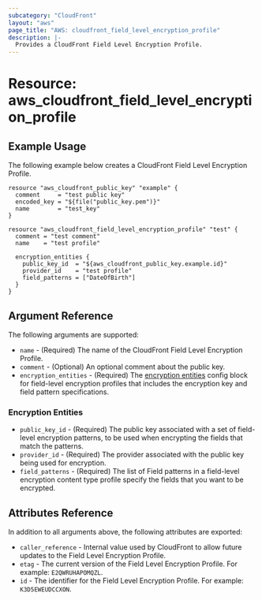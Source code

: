 ```yaml
---
subcategory: "CloudFront"
layout: "aws"
page_title: "AWS: cloudfront_field_level_encryption_profile"
description: |-
  Provides a CloudFront Field Level Encryption Profile.
---
```


# Resource: aws_cloudfront_field_level_encryption_profile

## Example Usage

The following example below creates a CloudFront Field Level Encryption Profile.

```hcl
resource "aws_cloudfront_public_key" "example" {
  comment     = "test public key"
  encoded_key = "${file("public_key.pem")}"
  name        = "test_key"
}

resource "aws_cloudfront_field_level_encryption_profile" "test" {
  comment = "test comment"
  name    = "test profile"

  encryption_entities {
    public_key_id  = "${aws_cloudfront_public_key.example.id}"
    provider_id    = "test profile"
    field_patterns = ["DateOfBirth"]
  }
}
```

## Argument Reference

The following arguments are supported:

* `name` - (Required) The name of the CloudFront Field Level Encryption Profile.
* `comment` - (Optional) An optional comment about the public key.
* `encryption_entities` - (Required) The [encryption entities](#encryption-entities) config block for field-level encryption profiles that includes the encryption key and field pattern specifications.

### Encryption Entities

* `public_key_id` - (Required) The public key associated with a set of field-level encryption patterns, to be used when encrypting the fields that match the patterns.
* `provider_id` - (Required) The provider associated with the public key being used for encryption.
* `field_patterns` - (Required) The list of Field patterns in a field-level encryption content type profile specify the fields that you want to be encrypted.

## Attributes Reference

In addition to all arguments above, the following attributes are exported:

* `caller_reference` - Internal value used by CloudFront to allow future updates to the Field Level Encryption Profile.
* `etag` - The current version of the Field Level Encryption Profile. For example: `E2QWRUHAPOMQZL`.
* `id` - The identifier for the Field Level Encryption Profile. For example: `K3D5EWEUDCCXON`.
